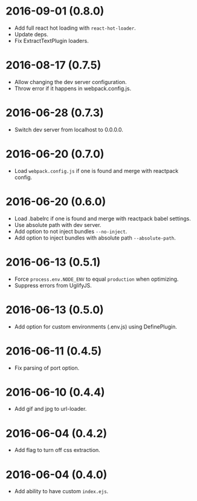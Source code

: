 # 2016-09-01 (0.8.0)

* Add full react hot loading with `react-hot-loader`.
* Update deps.
* Fix ExtractTextPlugin loaders.

# 2016-08-17 (0.7.5)

* Allow changing the dev server configuration.
* Throw error if it happens in webpack.config.js.

# 2016-06-28 (0.7.3)

* Switch dev server from localhost to 0.0.0.0.

# 2016-06-20 (0.7.0)

* Load `webpack.config.js` if one is found and merge with reactpack config.

# 2016-06-20 (0.6.0)

* Load .babelrc if one is found and merge with reactpack babel settings.
* Use absolute path with dev server.
* Add option to not inject bundles `--no-inject`.
* Add option to inject bundles with absolute path `--absolute-path`.

# 2016-06-13 (0.5.1)

* Force `process.env.NODE_ENV` to equal `production` when optimizing.
* Suppress errors from UglifyJS.

# 2016-06-13 (0.5.0)

* Add option for custom environments (.env.js) using DefinePlugin.

# 2016-06-11 (0.4.5)

* Fix parsing of port option.

# 2016-06-10 (0.4.4)

* Add gif and jpg to url-loader.

# 2016-06-04 (0.4.2)

* Add flag to turn off css extraction.

# 2016-06-04 (0.4.0)

* Add ability to have custom `index.ejs`.
